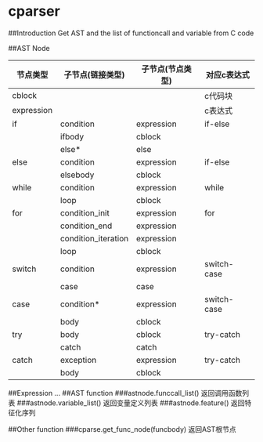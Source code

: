# cparser

##Introduction
Get AST and the list of functioncall and variable from C code

##AST Node

|节点类型|子节点(链接类型)|子节点(节点类型)|对应c表达式
|-----|-----|-----|-----|
|cblock| | |c代码块
|expression| | |c表达式
|if|condition|expression|if-else
| |ifbody|cblock| |
| |else*|else| |
|else|condition|expression|if-else
| |elsebody|cblock|
|while|condition|expression|while
| |loop|cblock| |
|for|condition_init|expression|for
| |condition_end|expression| |
| |condition_iteration|expression| |
| |loop|cblock| |
|switch|condition|expression|switch-case
| |case|case| |
|case|condition*|expression|switch-case
| | body|cblock|
|try|body|cblock|try-catch|
| |catch|catch| |
|catch|exception|expression|try-catch
| |body|cblock|

##Expression
...
##AST function
###astnode.funccall_list()
返回调用函数列表
###astnode.variable_list()
返回变量定义列表
###astnode.feature()
返回特征化序列

##Other function
###cparse.get_func_node(funcbody)
返回AST根节点